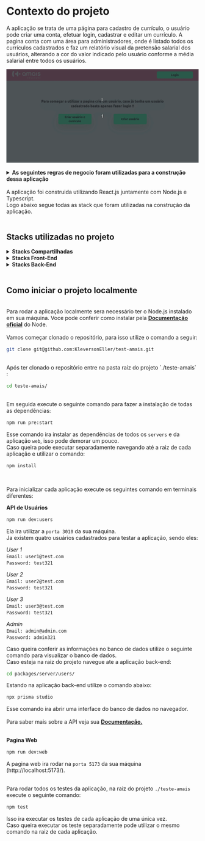 # **Contexto do projeto**
A aplicação se trata de uma página para cadastro de currículo, o usuário pode criar uma conta, efetuar login, cadastrar e editar um currículo.
A pagina conta com uma área para administradores, onde é listado todos os currículos cadastrados e faz um relatório visual da pretensão salarial dos usuários, alterando a cor do valor indicado pelo usuário conforme a média salarial entre todos os usuários.
<br />

![img](packages/web/src/images/gif-amais.gif)
<br />
<details>
  <summary><strong>As seguintes regras de negocio foram utilizadas para a construção dessa aplicação</strong></summary><br />

  *Quando entrar no sistema o usuário precisa ser direcionado para a página de cadastro de seu
currículo. As informações a serem preenchidas são: Nome, E-mail, Login, Senha, CPF, Data de
Nascimento, Sexo, Estado Civil, Escolaridade, Cursos/ Especializações, Experiência Profissional
e pretensão salarial. Você precisa salvar na base de dados a data e hora que o currículo foi
registrado no sistema.

  *O usuário pode querer alterar seu próprio currículo outro dia. Para isso, desenvolva também
uma página de login

  *Após estar logado, ou ter completado o cadastro, o usuário poderá registrar ( ou alterar ) seu
currículo no sistema.

  *O cliente também precisa de um acesso a uma página que liste todos os currículos
cadastrados. Esta página deve exibir na lista a "pretensão salarial”. Ao final da lista, em formato
de relatório exibir a soma total de "pretensão salarial” de todos os candidatos e a média de
pretensão salarial. O sistema deve pintar na lista os salários em verde que estão abaixo da
média salarial e em Azul os que estão acima da média salarial.

  *Após o envio do form do currículo mostrar uma mensagem de inserção ou alteração.

  *Se o usuário já tiver um currículo registrado, permitir a alteração do mesmo ( mostrando
os campos já cadastrados pelo usuário )

  *Os campos de formato Data devem ser tratados na inserção/alteração. Lembrando que o usuário deve digitar “dia/mês/ano” e na base deve ficar salvo como “ano-mês-dia”.
</details>
<br />
A aplicação foi construida utilizando React.js juntamente com Node.js e Typescript.
<br />
Logo abaixo segue todas as stack que foram utilizadas na construção da aplicação.
<br />
<br />

## **Stacks utilizadas no projeto**


<details>
  <summary><strong>Stacks Compartilhadas</strong></summary><br />

  * <a href="https://eslint.org/" target="_blank" rel="external"><span><strong>Lint</strong></span></a> - Mantém um padrão de código na aplicação.

  * <a href="https://www.npmjs.com/package/axios" target="_blank" rel="external"><span><strong>Axios</strong></span></a> - Foi utilizado para fazer as requisições das API's.

  * <a href="https://www.typescriptlang.org/" target="_blank" rel="external"><span><strong>TypeScript</strong></span></a> - Mantém um código legível e evitando erros comuns.


</details>

<details>
  <summary><strong>Stacks Front-End</strong></summary><br />

  * <a href="https://www.npmjs.com/package/react-router-dom" target="_blank" rel="external"><span><strong>React-Router-dom</strong></span></a> - Gerenciamento de rotas no React.

  * <a href="https://vitejs.dev/" target="_blank" rel="external"><span><strong>Vite.js</strong></span></a> - Ferramenta de configuração para uma aplicação React.

  * <a href="https://zustand-demo.pmnd.rs/" target="_blank" rel="external"><span><strong>Zustand</strong></span></a> - Ferramenta para gerenciamento de estados globais.

  * <a href="https://vitest.dev/" target="_blank" rel="external"><span><strong>Vitest</strong></span></a> - Ferramenta de construção de testes automatizados.

  * <a href="https://tailwindcss.com/" target="_blank" rel="external"><span><strong>Tailwind-css</strong></span></a> - Ferramenta para estilização de componentes.

  * <a href="https://www.npmjs.com/package/react-uuid" target="_blank" rel="external"><span><strong>uuid-react</strong></span></a> - Ferramenta para geração de ID's únicos.

</details>

<details>
  <summary><strong>Stacks Back-End</strong></summary><br />

  * <a href="https://jestjs.io/pt-BR/" target="_blank" rel="external"><span><strong>Jest</strong></span></a> - Ferramenta de construção de testes automatizados.

  * <a href="https://www.prisma.io/" target="_blank" rel="external"><span><strong>Prisma ORM</strong></span></a> - ORM de bancos relacionais e não relacionais para Node.js.

  * <a href="https://www.sqlite.org/index.html" target="_blank" rel="external"><span><strong>SQLite</strong></span></a> - Banco de dados relacional.

  * <a href="https://www.npmjs.com/package/cors" target="_blank" rel="external"><span><strong>Cors</strong></span></a> - Ferramenta de exibição de domínios.

  * <a href="https://www.npmjs.com/package/express" target="_blank" rel="external"><span><strong>Express</strong></span></a> - Ferramenta para Node.js para construção de servidores web.

  * <a href="https://www.npmjs.com/package/express-async-errors" target="_blank" rel="external"><span><strong>Express-async-errors</strong></span></a> - Ferramenta para captura de erros da aplicação.

  * <a href="https://www.npmjs.com/package/http-status-codes" target="_blank" rel="external"><span><strong>HTTP-status-codes</strong></span></a> - Padroniza códigos de status HTTP.

  * <a href="https://joi.dev/" target="_blank" rel="external"><span><strong>JOI</strong></span></a> - Ferramenta para validação de dados.

  * <a href="https://www.npmjs.com/package/jsonwebtoken" target="_blank" rel="external"><span><strong>JWT</strong></span></a> - Ferramenta de criptografia de dados.

</details>
<br />

## **Como iniciar o projeto localmente**
<br />
Para rodar a aplicação localmente sera necessário ter o Node.js instalado em sua máquina.
Voce pode conferir como instalar pela <a href="https://nodejs.org/en/" target="_blank" rel="external"><span><strong>Documentação oficial</strong></span></a> do Node.
<br />
<br />
Vamos começar clonado o repositório, para isso utilize o comando a seguir:

```sh
git clone git@github.com:KleversonEller/test-amais.git
```
<br />
Após ter clonado o repositório entre na pasta raiz do projeto `./teste-amais` :

```sh
cd teste-amais/
```
<br />
Em seguida execute o seguinte comando para fazer a instalação de todas as dependências:

```sh
npm run pre:start
```
Esse comando ira instalar as dependências de todos os `servers` e da aplicação `web`, isso pode demorar um pouco.
<br />
Caso queira pode executar separadamente navegando até a raiz de cada aplicação e utilizar o comando:

```sh
npm install
```
<br />

Para inicializar cada aplicação execute os seguintes comando em terminais diferentes:
<br />

**API de Usuários**

```sh
npm run dev:users
```
Ela ira utilizar a `porta 3010` da sua máquina.
<br />
Ja existem quatro usuários cadastrados para testar a aplicação, sendo eles:
<br />

*User 1*
<br />
`Email: user1@test.com`
<br />
`Password: test321`
<br />

*User 2*
<br />
`Email: user2@test.com`
<br />
`Password: test321`
<br />

*User 3*
<br />
`Email: user3@test.com`
<br />
`Password: test321`
<br />

*Admin*
<br />
`Email: admin@admin.com`
<br />
`Password: admin321`
<br />

Caso queira conferir as informações no banco de dados utilize o seguinte comando para visualizar o banco de dados.
<br />
Caso esteja na raiz do projeto navegue ate a aplicação back-end:

```sh
cd packages/server/users/
```
Estando na aplicação back-end utilize o comando abaixo:

```sh
npx prisma studio
```
Esse comando ira abrir uma interface do banco de dados no navegador.
<br />
<br />
Para saber mais sobre a API veja sua <a href="https://documenter.getpostman.com/view/22008659/2s8YRjptSb" target="_blank" rel="external"><span><strong>Documentação.</strong></span></a>
<br /> <br />

**Pagina Web**

```sh
npm run dev:web
```
A pagina web ira rodar na `porta 5173` da sua máquina (http://localhost:5173/).
<br />
<br />

Para rodar todos os testes da aplicação, na raiz do projeto `./teste-amais` execute o seguinte comando:

```sh
npm test
```

Isso ira executar os testes de cada aplicação de uma única vez.
<br />
Caso queira executar os teste separadamente pode utilizar o mesmo comando na raiz de cada aplicação.
<br /><br />
